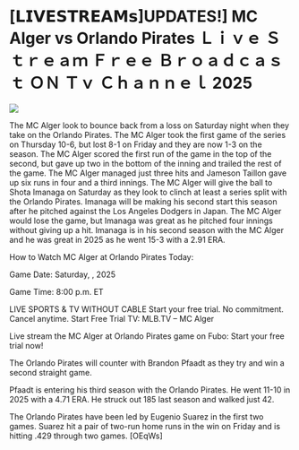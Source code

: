 # [𝗟𝗜𝗩𝗘𝗦𝗧𝗥𝗘𝗔𝗠𝘀]UPDATES!] MC Alger vs Orlando Pirates Ｌｉｖｅ Ｓｔｒｅａｍ Ｆｒｅｅ Ｂｒｏａｄｃａｓｔ ＯＮ Ｔｖ Ｃｈａｎｎｅｌ  2025  
  
  
[![](https://i.imgur.com/qSNzIqt.png)](https://movie.rssnews.media/uCZFHLhwX.php)  
  
The MC Alger look to bounce back from a loss on Saturday night when they take on the Orlando Pirates. The MC Alger took the first game of the series on Thursday 10-6, but lost 8-1 on Friday and they are now 1-3 on the season. The MC Alger scored the first run of the game in the top of the second, but gave up two in the bottom of the inning and trailed the rest of the game. The MC Alger managed just three hits and Jameson Taillon gave up six runs in four and a third innings. The MC Alger will give the ball to Shota Imanaga on Saturday as they look to clinch at least a series split with the Orlando Pirates. Imanaga will be making his second start this season after he pitched against the Los Angeles Dodgers in Japan. The MC Alger would lose the game, but Imanaga was great as he pitched four innings without giving up a hit. Imanaga is in his second season with the MC Alger and he was great in 2025 as he went 15-3 with a 2.91 ERA.

How to Watch MC Alger at Orlando Pirates Today:

Game Date: Saturday, , 2025

Game Time: 8:00 p.m. ET

LIVE SPORTS & TV WITHOUT CABLE
Start your free trial. No commitment. Cancel anytime.
Start Free Trial
TV: MLB.TV – MC Alger

Live stream the MC Alger at Orlando Pirates game on Fubo: Start your free trial now!

The Orlando Pirates will counter with Brandon Pfaadt as they try and win a second straight game.

Pfaadt is entering his third season with the Orlando Pirates. He went 11-10 in 2025 with a 4.71 ERA. He struck out 185 last season and walked just 42.

The Orlando Pirates have been led by Eugenio Suarez in the first two games. Suarez hit a pair of two-run home runs in the win on Friday and is hitting .429 through two games. [OEqWs]